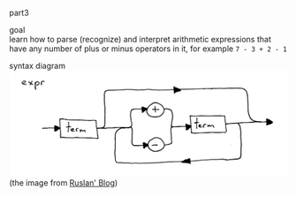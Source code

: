part3  

goal  
learn how to parse (recognize) and interpret arithmetic expressions that have any number of plus or minus operators in it, 
for example `7 - 3 + 2 - 1`  

syntax diagram  
![syntax diagram](https://github.com/wuare/simple-interpreter-tutorial/blob/master/part3/images/lsbasi_part3_syntax_diagram.png)  
(the image from [Ruslan' Blog](https://ruslanspivak.com/lsbasi-part3/))